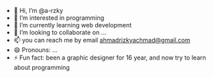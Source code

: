 - 👋 Hi, I’m @a-rzky
- 👀 I’m interested in programming
- 🌱 I’m currently learning web development
- 💞️ I’m looking to collaborate on ...
- 📫 you can reach me by email ahmadrizkyachmad@gmail.com
- 😄 Pronouns: ...
- ⚡ Fun fact: been a graphic designer for 16 year, and now try to learn about programming

<!---
a-rzky/a-rzky is a ✨ special ✨ repository because its `README.md` (this file) appears on your GitHub profile.
You can click the Preview link to take a look at your changes.
--->
